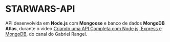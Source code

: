 # STARWARS-API

API desenvolvida em __Node.js__ com __Mongoose__ e banco de dados __MongoDB Atlas__, 
durante o vídeo [Criando uma API Completa com Node.js, Express e MongoDB](https://www.youtube.com/watch?v=zaWFnHagbrM), do canal do Gabriel Rangel.

